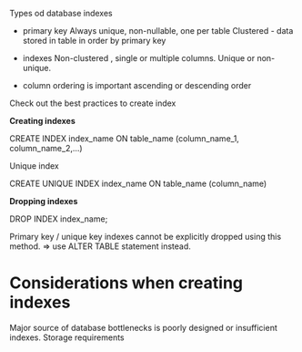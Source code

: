 Types od database indexes

- primary key
Always unique, non-nullable, one per table
Clustered - data stored in table in order by primary key

- indexes
Non-clustered , single or multiple columns.
Unique or non-unique.

- column ordering is important
ascending or descending order

Check out the best practices to create index

**Creating indexes**

CREATE INDEX index_name ON table_name (column_name_1, column_name_2,...)

Unique index

CREATE UNIQUE INDEX index_name ON table_name (column_name)

**Dropping indexes**

DROP INDEX index_name;

Primary key / unique key indexes cannot be explicitly dropped using this method.
=> use ALTER TABLE statement instead.


# Considerations when creating indexes

Major source of database bottlenecks is poorly designed or insufficient indexes.
Storage requirements
